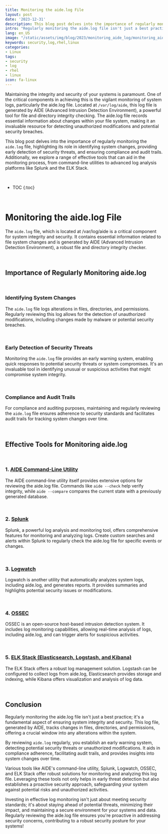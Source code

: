 ```yaml
---
title: Monitoring the aide.log File
layout: post
date: '2023-12-31'
description: This blog post delves into the importance of regularly monitoring the `aide.log` file, highlighting its role in identifying system changes, providing early detection of security threats, and ensuring compliance and audit trails.
intro: "Regularly monitoring the aide.log file isn't just a best practice; it's a fundamental aspect of ensuring system integrity and security. This log file, generated by AIDE, tracks changes in files, directories, and permissions, offering a crucial window into any alterations within the system."
lang: en_US
image: "/static/assets/img/blog/2023/monitoring_aide_log/monitoring_aide_log.jpg"
keywords: security,log,rhel,linux
categories:
- Linux
tags:
- security
- log
- rhel
- linux
icon: fa-linux
---
```


Maintaining the integrity and security of your systems is paramount. One of the critical components in achieving this is the vigilant monitoring of system logs, particularly the aide.log file. Located at `/var/log/aide`, this log file is generated by AIDE (Advanced Intrusion Detection Environment), a powerful tool for file and directory integrity checking. The aide.log file records essential information about changes within your file system, making it an invaluable resource for detecting unauthorized modifications and potential security breaches.

This blog post delves into the importance of regularly monitoring the `aide.log` file, highlighting its role in identifying system changes, providing early detection of security threats, and ensuring compliance and audit trails. Additionally, we explore a range of effective tools that can aid in the monitoring process, from command-line utilities to advanced log analysis platforms like Splunk and the ELK Stack.

<br>

* TOC 
{:toc}

<br>

# Monitoring the aide.log File

The `aide.log` file, which is located at /var/log/aide is a critical component for system integrity and security. It contains essential information related to file system changes and is generated by AIDE (Advanced Intrusion Detection Environment), a robust file and directory integrity checker. 

<br>

## Importance of Regularly Monitoring aide.log

<br>

### Identifying System Changes

The `aide.log` file logs alterations in files, directories, and permissions. Regularly reviewing this log allows for the detection of unauthorized modifications, including changes made by malware or potential security breaches.

<br>

### Early Detection of Security Threats

Monitoring the `aide.log` file provides an early warning system, enabling quick responses to potential security threats or system compromises. It's an invaluable tool in identifying unusual or suspicious activities that might compromise system integrity.

<br>

### Compliance and Audit Trails

For compliance and auditing purposes, maintaining and regularly reviewing the `aide.log` file ensures adherence to security standards and facilitates audit trails for tracking system changes over time.

<br>

## Effective Tools for Monitoring aide.log

<br>

### 1. [AIDE Command-Line Utility](https://aide.github.io/)

The AIDE command-line utility itself provides extensive options for reviewing the aide.log file. Commands like `aide --check` help verify integrity, while `aide --compare` compares the current state with a previously generated database.

<br>

### 2. [Splunk](https://www.splunk.com/)

Splunk, a powerful log analysis and monitoring tool, offers comprehensive features for monitoring and analyzing logs. Create custom searches and alerts within Splunk to regularly check the aide.log file for specific events or changes.

<br>

### 3. [Logwatch](https://linux.die.net/man/8/logwatch)

Logwatch is another utility that automatically analyzes system logs, including aide.log, and generates reports. It provides summaries and highlights potential security issues or modifications.

<br>

### 4. [OSSEC](https://www.ossec.net/)

OSSEC is an open-source host-based intrusion detection system. It includes log monitoring capabilities, allowing real-time analysis of logs, including aide.log, and can trigger alerts for suspicious activities.

<br>

### 5. [ELK Stack (Elasticsearch, Logstash, and Kibana)](https://www.elastic.co/)

The ELK Stack offers a robust log management solution. Logstash can be configured to collect logs from aide.log, Elasticsearch provides storage and indexing, while Kibana offers visualization and analysis of log data.

<br>

## Conclusion

Regularly monitoring the aide.log file isn't just a best practice; it's a fundamental aspect of ensuring system integrity and security. This log file, generated by AIDE, tracks changes in files, directories, and permissions, offering a crucial window into any alterations within the system.

By reviewing `aide.log` regularly, you establish an early warning system, detecting potential security threats or unauthorized modifications. It aids in compliance adherence, facilitating audit trails, and provides insights into system changes over time.

Various tools like AIDE's command-line utility, Splunk, Logwatch, OSSEC, and ELK Stack offer robust solutions for monitoring and analyzing this log file. Leveraging these tools not only helps in early threat detection but also establishes a proactive security approach, safeguarding your system against potential risks and unauthorized activities.

Investing in effective log monitoring isn't just about meeting security standards; it's about staying ahead of potential threats, minimizing their impact, and maintaining a secure environment for your systems and data. Regularly reviewing the aide.log file ensures you're proactive in addressing security concerns, contributing to a robust security posture for your systems!

